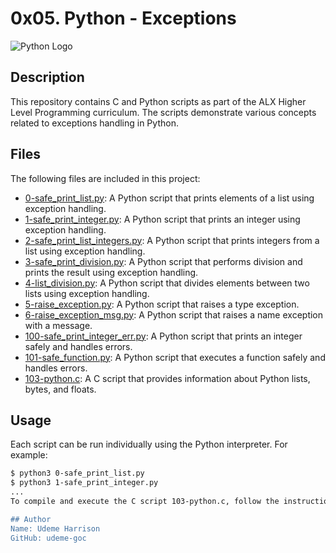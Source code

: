 # 0x05. Python - Exceptions

![Python Logo](https://www.python.org/static/community_logos/python-logo.png)

## Description

This repository contains C and Python scripts as part of the ALX Higher Level Programming curriculum. The scripts demonstrate various concepts related to exceptions handling in Python.

## Files

The following files are included in this project:

- [0-safe_print_list.py](./0-safe_print_list.py): A Python script that prints elements of a list using exception handling.
- [1-safe_print_integer.py](./1-safe_print_integer.py): A Python script that prints an integer using exception handling.
- [2-safe_print_list_integers.py](./2-safe_print_list_integers.py): A Python script that prints integers from a list using exception handling.
- [3-safe_print_division.py](./3-safe_print_division.py): A Python script that performs division and prints the result using exception handling.
- [4-list_division.py](./4-list_division.py): A Python script that divides elements between two lists using exception handling.
- [5-raise_exception.py](./5-raise_exception.py): A Python script that raises a type exception.
- [6-raise_exception_msg.py](./6-raise_exception_msg.py): A Python script that raises a name exception with a message.
- [100-safe_print_integer_err.py](./100-safe_print_integer_err.py): A Python script that prints an integer safely and handles errors.
- [101-safe_function.py](./101-safe_function.py): A Python script that executes a function safely and handles errors.
- [103-python.c](./103-python.c): A C script that provides information about Python lists, bytes, and floats.

## Usage

Each script can be run individually using the Python interpreter. For example:

```bash
$ python3 0-safe_print_list.py
$ python3 1-safe_print_integer.py
...
To compile and execute the C script 103-python.c, follow the instructions provided in the project's description.

## Author
Name: Udeme Harrison
GitHub: udeme-goc
